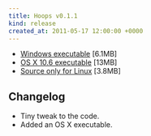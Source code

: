 ```yaml
---
title: Hoops v0.1.1
kind: release
created_at: 2011-05-17 12:00:00 +0000
---
```


* [Windows executable](http://dl.dropbox.com/u/33370854/games/hoops/hoops_v0_1_1_WIN32.zip) [6.1MB]
* [OS X 10.6 executable](http://dl.dropbox.com/u/33370854/games/hoops/hoops_v0_1_1a_OSX_10_6.zip) [13MB]
* [Source only for Linux](http://dl.dropbox.com/u/33370854/games/hoops/hoops_v0_1_1_SOURCE.zip) [3.8MB]

Changelog
---------

* Tiny tweak to the code.
* Added an OS X executable.
